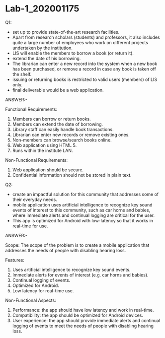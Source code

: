 # Lab-1_202001175


Q1:
- set up to provide state-of-the-art research facilities.
- Apart from research scholars (students) and professors, it also
  includes quite a large number of employees who work on different projects undertaken by
  the institution.
- LIS will enable the members to borrow a book (or return it).
- extend the date of his borrowing.
- The librarian can enter a new record into
  the system when a new book has been purchased, or remove a record in case any book is
  taken off the shelf.
- issuing or returning books is restricted to valid users (members) of LIS only.
- final deliverable would be a web application.

ANSWER:-

Functional Requirements:
1. Members can borrow or return books.
2. Members can extend the date of borrowing.
3. Library staff can easily handle book transactions.
4. Librarian can enter new records or remove existing ones.
5. Non-members can browse/search books online.
6. Web application using HTML 5.
7. Runs within the institute LAN.


Non-Functional Requirements:
1. Web application should be secure.
2. Confidential information should not be stored in plain text.


Q2:
- create an impactful solution for this community that
  addresses some of their everyday needs.
- mobile application uses artificial intelligence to
  recognize key sound events of interest to this community, such as car horns and babies,
  where immediate alerts and continual logging are critical for the user.
- This app is optimized for Android with low-latency so that it works in real-time for use.

ANSWER:-

Scope:
The scope of the problem is to create a mobile application that addresses the needs of people with disabling hearing loss.

Features:
1. Uses artificial intelligence to recognize key sound events.
2. Immediate alerts for events of interest (e.g. car horns and babies).
3. Continual logging of events.
4. Optimized for Android.
5. Low latency for real-time use.

Non-Functional Aspects:
1. Performance: the app should have low latency and work in real-time.
2. Compatibility: the app should be optimized for Android devices.
3. User experience: the app should provide immediate alerts and continual logging of events to meet the needs of people with disabling hearing loss.




















